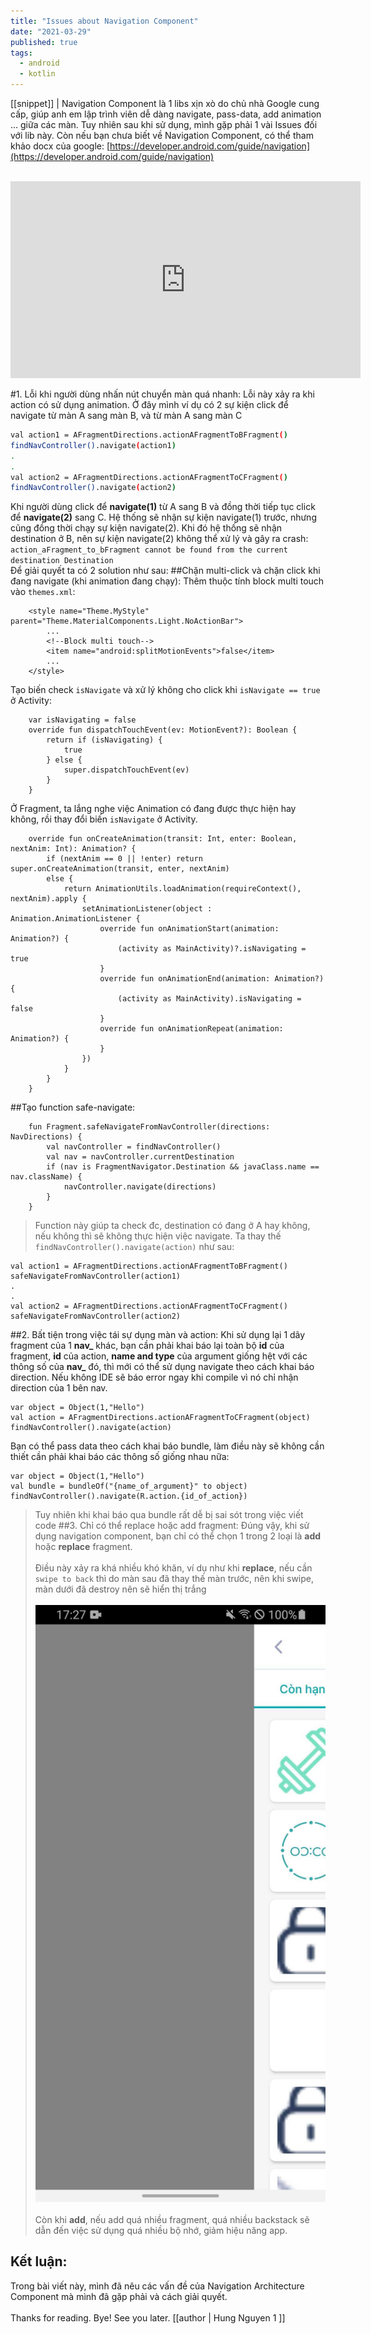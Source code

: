 ```yaml
---
title: "Issues about Navigation Component"
date: "2021-03-29"
published: true
tags:
  - android
  - kotlin
---
```

[[snippet]]
| Navigation Component là 1 libs xịn xò do chủ nhà Google cung cấp, giúp anh em lập trình viên dễ dàng navigate, pass-data, add animation ... giữa các màn. Tuy nhiên sau khi sử dụng, mình gặp phải 1 vài Issues đối với lib này.
Còn nếu bạn chưa biết về Navigation Component, có thể tham khảo docx của google: [https://developer.android.com/guide/navigation](https://developer.android.com/guide/navigation)<br></br>
<iframe width="560" height="315" src="https://www.youtube.com/embed/Y0Cs2MQxyIs" title="YouTube video player" frameborder="0" allow="accelerometer; autoplay; clipboard-write; encrypted-media; gyroscope; picture-in-picture" allowfullscreen></iframe>

#1. Lỗi khi người dùng nhấn nút chuyển màn quá nhanh:
Lỗi này xảy ra khi action có sử dụng animation. Ở đây mình ví dụ có 2 sự kiện click để navigate từ màn A sang màn B, và từ màn A sang màn C
```bash
val action1 = AFragmentDirections.actionAFragmentToBFragment()
findNavController().navigate(action1)
.
.
val action2 = AFragmentDirections.actionAFragmentToCFragment()
findNavController().navigate(action2)
```
Khi người dùng click để **navigate(1)** từ A sang B và đồng thời tiếp tục click để **navigate(2)** sang C. Hệ thống sẽ nhận sự kiện navigate(1) trước, nhưng cũng đồng thời chạy sự kiện navigate(2). Khi đó hệ thống sẽ nhận destination ở B, nên sự kiện navigate(2) không thể xử lý và gây ra crash: 
`action_aFragment_to_bFragment cannot be found from the current destination Destination`<br>
Để giải quyết ta có 2 solution như sau:
##Chặn multi-click và chặn click khi đang navigate (khi animation đang chạy):
Thêm thuộc tính block multi touch vào ``themes.xml``:
```
    <style name="Theme.MyStyle" parent="Theme.MaterialComponents.Light.NoActionBar">
        ...
        <!--Block multi touch-->
        <item name="android:splitMotionEvents">false</item>
        ...
    </style>
```
Tạo biến check ``isNavigate`` và xử lý không cho click khi ``isNavigate == true`` ở Activity:
```
    var isNavigating = false
    override fun dispatchTouchEvent(ev: MotionEvent?): Boolean {
        return if (isNavigating) {
            true
        } else {
            super.dispatchTouchEvent(ev)
        }
    }
```
Ở Fragment, ta lắng nghe việc Animation có đang được thực hiện hay không, rồi thay đổi biến ``isNavigate`` ở Activity.
```
    override fun onCreateAnimation(transit: Int, enter: Boolean, nextAnim: Int): Animation? {
        if (nextAnim == 0 || !enter) return super.onCreateAnimation(transit, enter, nextAnim)
        else {
            return AnimationUtils.loadAnimation(requireContext(), nextAnim).apply {
                setAnimationListener(object : Animation.AnimationListener {
                    override fun onAnimationStart(animation: Animation?) {
                        (activity as MainActivity)?.isNavigating = true
                    }
                    override fun onAnimationEnd(animation: Animation?) {
                        (activity as MainActivity).isNavigating = false
                    }
                    override fun onAnimationRepeat(animation: Animation?) {
                    }
                })
            }
        }
    }
```
##Tạo function safe-navigate:
```
    fun Fragment.safeNavigateFromNavController(directions: NavDirections) {
        val navController = findNavController()
        val nav = navController.currentDestination
        if (nav is FragmentNavigator.Destination && javaClass.name == nav.className) {
            navController.navigate(directions)
        }
    }
```
>Function này giúp ta check đc, destination có đang ở A hay không, nếu không thì sẽ không thực hiện việc navigate.
Ta thay thế `findNavController().navigate(action)` như sau:
```
val action1 = AFragmentDirections.actionAFragmentToBFragment()
safeNavigateFromNavController(action1)
.
.
val action2 = AFragmentDirections.actionAFragmentToCFragment()
safeNavigateFromNavController(action2)
```
##2. Bất tiện trong việc tái sự dụng màn và action:
Khi sử dụng lại 1 dãy fragment của 1 **nav_** khác, bạn cần phải khai báo lại toàn bộ **id** của fragment, **id** của action, **name and type** của argument giống hệt với các thông số của **nav_** đó, thì mới có thể sử dụng navigate theo cách khai báo direction. Nếu không IDE sẽ báo error ngay khi compile vì nó chỉ nhận direction của 1 bên nav.
```
var object = Object(1,"Hello")
val action = AFragmentDirections.actionAFragmentToCFragment(object)
findNavController().navigate(action)
```
Bạn có thể pass data theo cách khai báo bundle, làm điều này sẽ không cần thiết cần phải khai báo các thông số giống nhau nữa:
```
var object = Object(1,"Hello")
val bundle = bundleOf("{name_of_argument}" to object)	
findNavController().navigate(R.action.{id_of_action})
```
>Tuy nhiên khi khai báo qua bundle rất dễ bị sai sót trong việc viết code
##3. Chỉ có thể replace hoặc add fragment:
Đúng vậy, khi sử dụng navigation component, bạn chỉ có thể chọn 1 trong 2 loại là **add** hoặc **replace** fragment.<br></br>
Điều này xảy ra khá nhiều khó khăn, ví dụ như khi **replace**, nếu cần ``swipe to back`` thì do màn sau đã thay thế màn trước, nên khi swipe, màn dưới đã destroy nên sẽ hiển thị trắng<br></br>
![swipte_empty.jpg](2021-03-29-issues-about-navigation-component/images/swipte_empty.jpg) <br></br>	
Còn khi **add**, nếu add quá nhiều fragment, quá nhiều backstack sẽ dẫn đến việc sử dụng quá nhiều bộ nhớ, giảm hiệu năng app.
## Kết luận:
Trong bài viết này, mình đã nêu các vấn đề của Navigation Architecture Component mà mình đã gặp phải và cách giải quyết.<br> <br>
Thanks for reading. Bye! See you later.
[[author | Hung Nguyen 1 ]]
